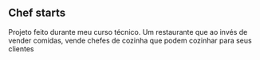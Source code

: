 ## Chef starts

Projeto feito durante meu curso técnico.
Um restaurante que ao invés de vender comidas, vende chefes de cozinha que podem cozinhar para seus clientes
